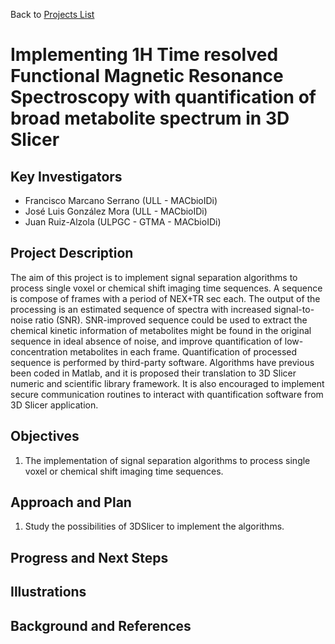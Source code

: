 Back to [Projects List](../../README.md#ProjectsList)

# Implementing 1H Time resolved Functional Magnetic Resonance Spectroscopy with quantification of broad metabolite spectrum in 3D Slicer

## Key Investigators

- Francisco Marcano Serrano (ULL - MACbioIDi)
- José Luis González Mora (ULL - MACbioIDi)
- Juan Ruiz-Alzola (ULPGC - GTMA - MACbioIDi)

## Project Description

The aim of this project is to implement signal separation algorithms to process single voxel or chemical shift imaging time sequences. A sequence is compose of frames with a period of NEX+TR sec each. The output of the processing is an estimated sequence of spectra with increased signal-to-noise ratio (SNR). SNR-improved sequence could be used to extract the chemical kinetic information of metabolites might be found in the original sequence in ideal absence of noise, and improve quantification of low-concentration metabolites in each frame. 
Quantification of processed sequence is performed by third-party software.
Algorithms have previous been coded in Matlab, and it is proposed their translation to 3D Slicer numeric and scientific library framework. 
It is also encouraged to implement secure communication routines to interact with quantification software from 3D Slicer application.


## Objectives

1. The implementation of signal separation algorithms to process single voxel or chemical shift imaging time sequences.


## Approach and Plan

1. Study the possibilities of 3DSlicer to implement the algorithms.


## Progress and Next Steps

## Illustrations


## Background and References

